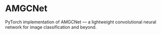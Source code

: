 # AMGCNet
PyTorch implementation of AMGCNet — a lightweight convolutional neural network for image classification and beyond.

